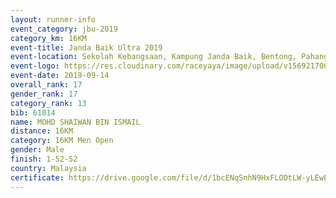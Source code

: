 ```yaml
---
layout: runner-info 
event_category: jbu-2019 
category_km: 16KM 
event-title: Janda Baik Ultra 2019 
event-location: Sekolah Kebangsaan, Kampung Janda Baik, Bentong, Pahang, Malaysia 
event-logo: https://res.cloudinary.com/raceyaya/image/upload/v1569217009/logo/janda-baik_vch1pc.jpg 
event-date: 2019-09-14
overall_rank: 17
gender_rank: 17
category_rank: 13
bib: 61014
name: MOHD SHAIWAN BIN ISMAIL
distance: 16KM
category: 16KM Men Open
gender: Male
finish: 1-52-52
country: Malaysia
certificate: https://drive.google.com/file/d/1bcENqSnhN9HxFLODtLW-yLEwEAQ8cyko/view?usp=sharing
---
```

